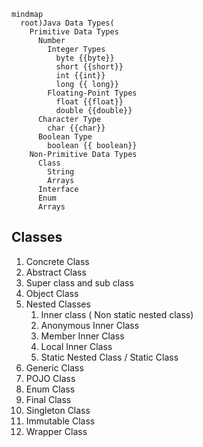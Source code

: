 ``` mermaid
mindmap
  root)Java Data Types(
    Primitive Data Types 
      Number
        Integer Types
          byte {{byte}}
          short {{short}}
          int {{int}}
          long {{ long}}
        Floating-Point Types
          float {{float}}
          double {{double}}
      Character Type
        char {{char}}
      Boolean Type
        boolean {{ boolean}}
    Non-Primitive Data Types
      Class
        String
        Arrays
      Interface
      Enum
      Arrays
```

## Classes

1. Concrete Class
2. Abstract Class
3. Super class and sub class
4. Object Class
5. Nested Classes
    1. Inner class ( Non static nested class)
    2. Anonymous Inner Class
    3. Member Inner Class
    4. Local Inner Class
    5. Static Nested Class / Static Class
6. Generic Class
7. POJO Class
8. Enum Class
9. Final Class
10. Singleton Class
11. Immutable Class
12. Wrapper Class